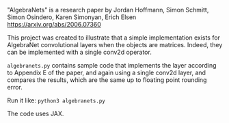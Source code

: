 "AlgebraNets" is a research paper by Jordan Hoffmann, Simon Schmitt, Simon Osindero, Karen Simonyan, Erich Elsen
https://arxiv.org/abs/2006.07360

This project was created to illustrate that a simple implementation exists for AlgebraNet convolutional layers when the objects are matrices. Indeed, they can be implemented with a single conv2d operator.

`algebranets.py` contains sample code that implements the layer according to Appendix E of the paper, and again using a single conv2d layer, and compares the results, which are the same up to floating point rounding error.

Run it like: `python3 algebranets.py`

The code uses JAX.
